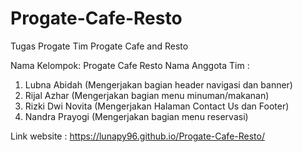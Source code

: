 # Progate-Cafe-Resto
Tugas Progate Tim Progate Cafe and Resto

Nama Kelompok: Progate Cafe Resto
Nama Anggota Tim :
1. Lubna Abidah (Mengerjakan bagian header navigasi dan banner)
2. Rijal Azhar (Mengerjakan bagian menu minuman/makanan)
3. Rizki Dwi Novita (Mengerjakan Halaman Contact Us dan Footer)
4. Nandra Prayogi (Mengerjakan bagian menu reservasi)

Link website : https://lunapy96.github.io/Progate-Cafe-Resto/
